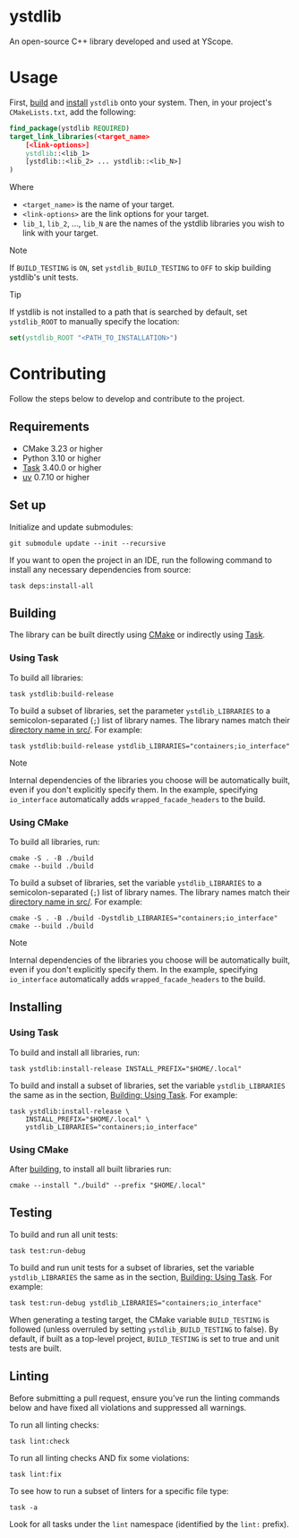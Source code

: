 # ystdlib

An open-source C++ library developed and used at YScope.

# Usage

First, [build](#building) and [install](#installing) `ystdlib` onto your system. Then, in your
project's `CMakeLists.txt`, add the following:

```cmake
find_package(ystdlib REQUIRED)
target_link_libraries(<target_name>
    [<link-options>]
    ystdlib::<lib_1>
    [ystdlib::<lib_2> ... ystdlib::<lib_N>]
)
```

Where

* `<target_name>` is the name of your target.
* `<link-options>` are the link options for your target.
* `lib_1`, `lib_2`, ..., `lib_N` are the names of the ystdlib libraries you wish to link with your
  target.

> [!NOTE]
> If `BUILD_TESTING` is `ON`, set `ystdlib_BUILD_TESTING` to `OFF` to skip building ystdlib's unit
> tests.

> [!TIP]
> If ystdlib is not installed to a path that is searched by default, set `ystdlib_ROOT` to manually
> specify the location:
> 
> ```cmake
> set(ystdlib_ROOT "<PATH_TO_INSTALLATION>")
> ```

# Contributing
Follow the steps below to develop and contribute to the project.

## Requirements

* CMake 3.23 or higher
* Python 3.10 or higher
* [Task] 3.40.0 or higher
* [uv] 0.7.10 or higher

## Set up
Initialize and update submodules:
```shell
git submodule update --init --recursive
```

If you want to open the project in an IDE, run the following command to install any necessary
dependencies from source:

```shell
task deps:install-all
```

## Building

The library can be built directly using [CMake](#using-cmake) or indirectly using
[Task](#using-task).

### <a id="building-using-task" />Using Task

To build all libraries:
```shell
task ystdlib:build-release
```

To build a subset of libraries, set the parameter `ystdlib_LIBRARIES` to a semicolon-separated (`;`)
list of library names. The library names match their [directory name in src/](./src/ystdlib). For
example:

```shell
task ystdlib:build-release ystdlib_LIBRARIES="containers;io_interface"
```

> [!NOTE]
> Internal dependencies of the libraries you choose will be automatically built, even if you don't
> explicitly specify them. In the example, specifying `io_interface` automatically adds
> `wrapped_facade_headers` to the build.

### Using CMake

To build all libraries, run:

```shell
cmake -S . -B ./build
cmake --build ./build
```

To build a subset of libraries, set the variable `ystdlib_LIBRARIES` to a semicolon-separated (`;`)
list of library names. The library names match their [directory name in src/](./src/ystdlib). For
example:

```shell
cmake -S . -B ./build -Dystdlib_LIBRARIES="containers;io_interface"
cmake --build ./build
```

> [!NOTE]
> Internal dependencies of the libraries you choose will be automatically built, even if you don't
> explicitly specify them. In the example, specifying `io_interface` automatically adds
> `wrapped_facade_headers` to the build.

## Installing

### Using Task

To build and install all libraries, run:

```shell
task ystdlib:install-release INSTALL_PREFIX="$HOME/.local"
```

To build and install a subset of libraries, set the variable `ystdlib_LIBRARIES` the same as in the
section, [Building: Using Task](#building-using-task). For example:

```shell
task ystdlib:install-release \
    INSTALL_PREFIX="$HOME/.local" \
    ystdlib_LIBRARIES="containers;io_interface"
```

### Using CMake

After [building](#building), to install all built libraries run:

```shell
cmake --install "./build" --prefix "$HOME/.local"
```

## Testing

To build and run all unit tests:

```shell
task test:run-debug
```

To build and run unit tests for a subset of libraries, set the variable `ystdlib_LIBRARIES` the same
as in the section, [Building: Using Task](build-task). For example:

```shell
task test:run-debug ystdlib_LIBRARIES="containers;io_interface"
```

When generating a testing target, the CMake variable `BUILD_TESTING` is followed (unless overruled
by setting `ystdlib_BUILD_TESTING` to false). By default, if built as a top-level project,
`BUILD_TESTING` is set to true and unit tests are built.

## Linting
Before submitting a pull request, ensure you’ve run the linting commands below and have fixed all
violations and suppressed all warnings.

To run all linting checks:
```shell
task lint:check
```

To run all linting checks AND fix some violations:
```shell
task lint:fix
```

To see how to run a subset of linters for a specific file type:
```shell
task -a
```
Look for all tasks under the `lint` namespace (identified by the `lint:` prefix).

[Task]: https://taskfile.dev
[uv]: https://docs.astral.sh/uv
